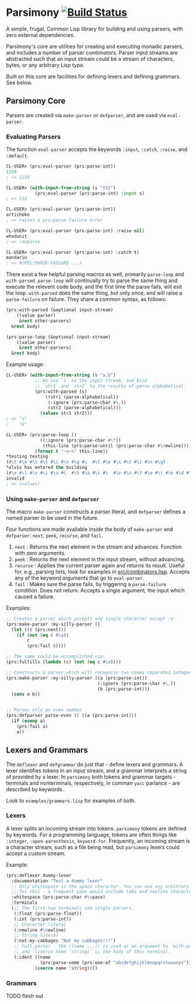 # Parsimony [![Build Status](https://travis-ci.org/jhod0/parsimony.svg?branch=master)](https://travis-ci.org/jhod0/parsimony)

A simple, frugal, Common Lisp library for building and using parsers, with zero external dependencies.

Parsimony's core are utilities for creating and executing monadic parsers, and includes a number of parser combinators. Parser input streams are abstracted such that an input stream could be a stream of characters, bytes, or any arbitrary Lisp type.

Built on this core are facilities for defining lexers and defining grammars. See below.

## Parsimony Core

Parsers are created via `make-parser` or `defparser`, and are used via `eval-parser`.

### Evaluating Parsers

The function `eval-parser` accepts the keywords `:input`, `:catch`, `:raise`, and `:default`.

```lisp
CL-USER> (prs:eval-parser (prs:parse-int))
1234
; => 1234

CL-USER> (with-input-from-string (s "532")
           (prs:eval-parser (prs:parse-int) :input s)
; => 532

CL-USER> (prs:eval-parser (prs:parse-int))
artichoke
; => raises a prs:parse-failure error

CL-USER> (prs:eval-parser (prs:parse-int) :raise nil)
whodunit
; => :noparse

CL-USER> (prs:eval-parser (prs:parse-int) :catch t)
mandarin
; => #(PRS:PARSE-FAILURE ...)
```

There exist a few helpful parsing macros as well, primarily `parse-loop` and `with-parsed`. `parse-loop` will continually try to parse the same thing and execute the relevent code body, and the first time the parse fails, will exit the loop. `with-parsed` does the same thing, but only once, and will raise a `parse-failure` on failure. They share a common syntax, as follows:

```lisp
(prs:with-parsed (&optional input-stream)
    ((value parser)
     &rest other-parsers)
  &rest body)

(prs:parse-loop (&optional input-stream)
    ((value parser)
     &rest other-parsers)
  &rest body)
```

Example usage:

```lisp
CL-USER> (with-input-from-string (s "a,b")
           ;; We use `s` as the input stream, and bind
           ;; `str1` and `str2` to the results of parse-alphabetical.
           (prs:with-parsed (s)
               ((str1 (parse-alphabetical))
                (:ignore (prs:parse-char #\,))
                (str2 (parse-alphabetical)))
             (values str1 str2)))
; => "a"
;    "b"

CL-USER> (prs:parse-loop ()
             ((:ignore (prs:parse-char #\*))
              (this-line (prs:parse-until (prs:parse-char #\newline))))
           (format t "~s~%" this-line))
*testing testing
(#\t #\e #\s #\t #\i #\n #\g #\  #\t #\e #\s #\t #\i #\n #\g)
*elvis has entered the building
(#\e #\l #\v #\i #\s #\  #\h #\a #\s #\  #\e #\n #\t #\e #\r #\e #\d #\  #\t #\h #\e #\  #\b #\u #\i #\l #\d #\i #\n #\g)
invalid
; => (values)
```

### Using `make-parser` and `defparser`

The macro `make-parser` constructs a parser literal, and `defparser` defines a named parser to be used in the future.

Four functions are made available inside the body of `make-parser` and `defparser`: `next`, `peek`, `recurse`, and `fail`.

1. `next` : Returns the next element in the stream and advances. Function with zero arguments.
2. `peek` : Returns the next element in the input stream, without advancing.
3. `recurse` : Applies the current parser again and returns its result. Useful for, e.g., parsing lists, look for examples in [src/combinators.lisp](src/combinators.lisp). Accepts any of the keyword arguments that go to `eval-parser`.
4. `fail` : Makes sure the parse fails, by triggering a `parse-failure` condition. Does not return. Accepts a single argument, the input which caused a failure.

Examples:

```lisp
;; Creates a parser which accepts any single character except 'a'
(prs:make-parser :my-silly-parser ()
  (let ((c (prs:next)))
    (if (not (eq c #\a))
        c
        (prs:fail c))))

;; The same could be accomplished via:
(prs:fulfills (lambda (c) (not (eq c #\a))))

;; Constructs a parser which will recognize two comma-separated integers
(prs:make-parser :my-silly-parser ((a (prs:parse-int))
                                   (:ignore (prs:parse-char #\,))
                                   (b (prs:parse-int)))
  (cons a b))


;; Parses only an even number
(prs:defparser parse-even () ((a (prs:parse-int)))
  (if (evenp a)
    (prs:fail a)
    a))
```

## Lexers and Grammars

The `deflexer` and `defgrammar` do just that - define lexers and grammars. A lexer identifies tokens in an input stream, and a grammar interprets a string of provided by a lexer. In `parsimony` both tokens and grammar targets - terminals and nonterminals, respectively, in comman `yacc` parlance - are described by keywords.

Look to `examples/grammars.lisp` for examples of both.

### Lexers

A lexer splits an incoming stream into tokens. `parsimony` tokens are defined by keywords. For a programming language, tokens are often things like `:integer`, `:open-parenthesis`, `keyword-for`. Frequently, an incoming stream is a character stream, such as a file being read, but `parsimony` lexers could accept a custom stream.

Example:

```lisp
(prs:deflexer dummy-lexer
  :documentation "Test a dummy lexer"
  ;; Only whitespace is the space character. You can use any arbitrary parser
  ;; for this - a frequent case would include tabs and newline characters.
  :whitespace (prs:parse-char #\space)
  :terminals
  (;; The first two terminals use single parsers.
   (:float (prs:parse-float))
   (:int (prs:parse-int))
   ;; Character literal
   (:newline #\newline)
   ;; String literal
   (:not-my-cabbages "Not my cabbages!!!")
   ;; Full parser - the ((name ...)) is used as an argument to `with-parsed`,
   ;; and `(coerce name 'string)` is the body of this terminal.
   (:ident ((name
             (prs:parse-some (prs:one-of "abcdefghijklmnopqrstuvwxyz"))))
           (coerce name 'string))))
```

### Grammars

TODO flesh out